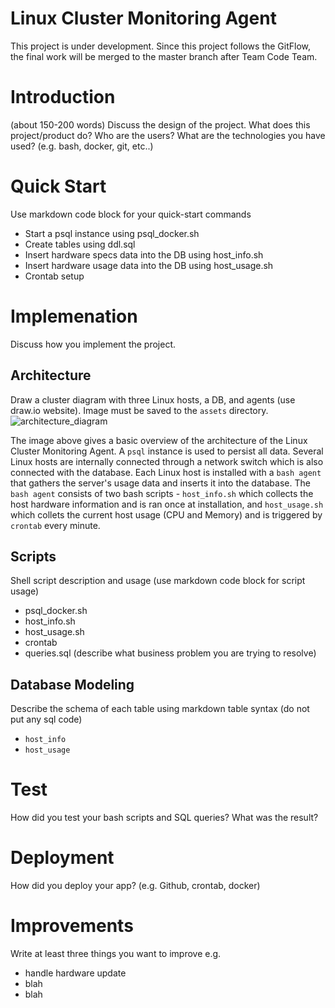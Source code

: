 # Linux Cluster Monitoring Agent
This project is under development. Since this project follows the GitFlow, the final work will be merged to the master branch after Team Code Team.

# Introduction
(about 150-200 words)
Discuss the design of the project. What does this project/product do? Who are the users? What are the technologies you have used? (e.g. bash, docker, git, etc..)

# Quick Start
Use markdown code block for your quick-start commands
- Start a psql instance using psql_docker.sh
- Create tables using ddl.sql
- Insert hardware specs data into the DB using host_info.sh
- Insert hardware usage data into the DB using host_usage.sh
- Crontab setup

# Implemenation
Discuss how you implement the project.

## Architecture
Draw a cluster diagram with three Linux hosts, a DB, and agents (use draw.io website). Image must be saved to the `assets` directory.
![architecture_diagram](https://github.com/jarviscanada/jarvis_data_eng_AndrewChew/blob/feature/README_architecture/linux_sql/assets/architecture_diagram.jpeg)

The image above gives a basic overview of the architecture of the Linux Cluster Monitoring Agent. A `psql` instance is used to persist all data. Several Linux hosts are internally connected through a network switch which is also connected with the database. Each Linux host is installed with a `bash agent` that gathers the server's usage data and inserts it into the database. The `bash agent` consists of two bash scripts - `host_info.sh` which collects the host hardware information and is ran once at installation, and `host_usage.sh` which collets the current host usage (CPU and Memory) and is triggered by `crontab` every minute. 

## Scripts
Shell script description and usage (use markdown code block for script usage)
- psql_docker.sh
- host_info.sh
- host_usage.sh
- crontab
- queries.sql (describe what business problem you are trying to resolve)

## Database Modeling
Describe the schema of each table using markdown table syntax (do not put any sql code)
- `host_info`
- `host_usage`

# Test
How did you test your bash scripts and SQL queries? What was the result?

# Deployment
How did you deploy your app? (e.g. Github, crontab, docker)

# Improvements
Write at least three things you want to improve 
e.g. 
- handle hardware update 
- blah
- blah
